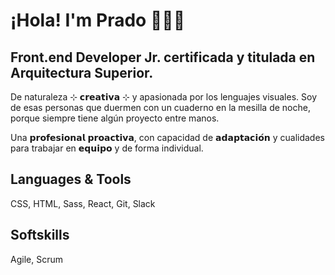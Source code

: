 # ¡Hola! I'm Prado 👋👩‍💻
## Front.end Developer Jr. certificada y titulada en Arquitectura Superior.

De naturaleza ⊹ 𝗰𝗿𝗲𝗮𝘁𝗶𝘃𝗮 ⊹ y apasionada por los lenguajes visuales. Soy de esas personas que duermen con un cuaderno en la mesilla de noche, porque siempre tiene algún proyecto entre manos.

Una 𝗽𝗿𝗼𝗳𝗲𝘀𝗶𝗼𝗻𝗮𝗹 𝗽𝗿𝗼𝗮𝗰𝘁𝗶𝘃𝗮, con capacidad de 𝗮𝗱𝗮𝗽𝘁𝗮𝗰𝗶𝗼́𝗻 y cualidades para trabajar en 𝗲𝗾𝘂𝗶𝗽𝗼 y de forma individual.

## Languages & Tools
CSS, HTML, Sass, React, Git, Slack

## Softskills
Agile, Scrum


